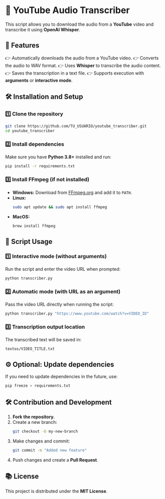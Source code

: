 # 🎤 YouTube Audio Transcriber

This script allows you to download the audio from a **YouTube** video and transcribe it using **OpenAI Whisper**.

## 🚀 Features
👉 Automatically downloads the audio from a YouTube video.
👉 Converts the audio to WAV format.
👉 Uses **Whisper** to transcribe the audio content.
👉 Saves the transcription in a text file.
👉 Supports execution with **arguments** or **interactive mode**.

## 🛠️ Installation and Setup

### **1️⃣ Clone the repository**
```bash
git clone https://github.com/TU_USUARIO/youtube_transcriber.git
cd youtube_transcriber
```

### **2️⃣ Install dependencies**
Make sure you have **Python 3.8+** installed and run:
```bash
pip install -r requirements.txt
```

### **3️⃣ Install FFmpeg (if not installed)**
- **Windows:** Download from [FFmpeg.org](https://ffmpeg.org/download.html) and add it to `PATH`.
- **Linux:**
  ```bash
  sudo apt update && sudo apt install ffmpeg
  ```
- **MacOS:**
  ```bash
  brew install ffmpeg
  ```

## 🎯 Script Usage

### **1️⃣ Interactive mode (without arguments)**
Run the script and enter the video URL when prompted:
```bash
python transcriber.py
```

### **2️⃣ Automatic mode (with URL as an argument)**
Pass the video URL directly when running the script:
```bash
python transcriber.py "https://www.youtube.com/watch?v=VIDEO_ID"
```

### **3️⃣ Transcription output location**
The transcribed text will be saved in:
```
textos/VIDEO_TITLE.txt
```

## ⚙️ Optional: Update dependencies
If you need to update dependencies in the future, use:
```bash
pip freeze > requirements.txt
```

## 🛠️ Contribution and Development
1. **Fork the repository.**
2. Create a new branch:
   ```bash
   git checkout -b my-new-branch
   ```
3. Make changes and commit:
   ```bash
   git commit -m "Added new feature"
   ```
4. Push changes and create a **Pull Request**.

## 📚 License
This project is distributed under the **MIT License**.